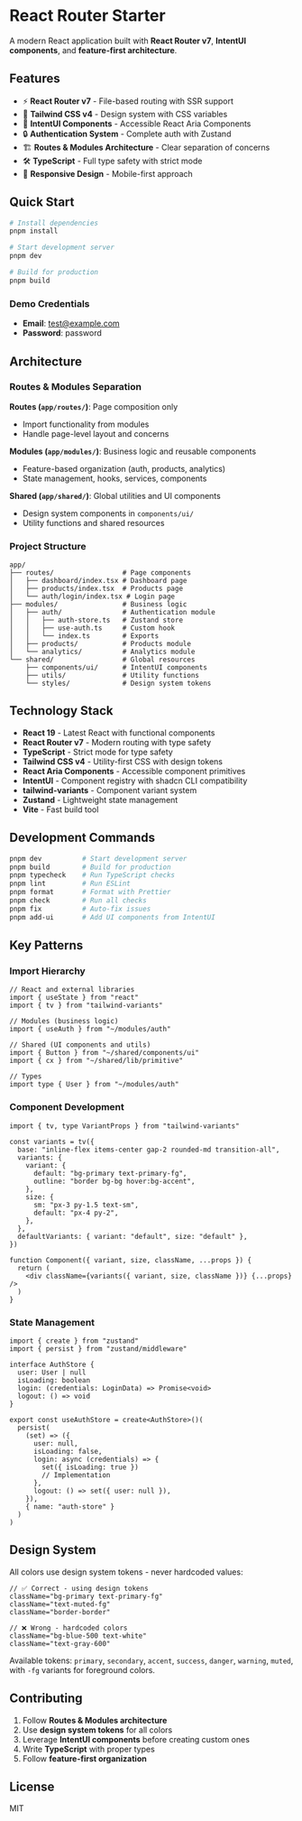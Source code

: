# React Router Starter

A modern React application built with **React Router v7**, **IntentUI components**, and **feature-first architecture**.

## Features

- ⚡ **React Router v7** - File-based routing with SSR support
- 🎨 **Tailwind CSS v4** - Design system with CSS variables
- 🧩 **IntentUI Components** - Accessible React Aria Components
- 🔒 **Authentication System** - Complete auth with Zustand
- 🏗️ **Routes & Modules Architecture** - Clear separation of concerns
- 🛠️ **TypeScript** - Full type safety with strict mode
- 📱 **Responsive Design** - Mobile-first approach

## Quick Start

```bash
# Install dependencies
pnpm install

# Start development server
pnpm dev

# Build for production
pnpm build
```

### Demo Credentials
- **Email**: test@example.com
- **Password**: password

## Architecture

### Routes & Modules Separation

**Routes (`app/routes/`)**: Page composition only
- Import functionality from modules
- Handle page-level layout and concerns

**Modules (`app/modules/`)**: Business logic and reusable components
- Feature-based organization (auth, products, analytics)
- State management, hooks, services, components

**Shared (`app/shared/`)**: Global utilities and UI components
- Design system components in `components/ui/`
- Utility functions and shared resources

### Project Structure

```
app/
├── routes/                 # Page components
│   ├── dashboard/index.tsx # Dashboard page
│   ├── products/index.tsx  # Products page
│   └── auth/login/index.tsx # Login page
├── modules/                # Business logic
│   ├── auth/               # Authentication module
│   │   ├── auth-store.ts   # Zustand store
│   │   ├── use-auth.ts     # Custom hook
│   │   └── index.ts        # Exports
│   ├── products/           # Products module
│   └── analytics/          # Analytics module
└── shared/                 # Global resources
    ├── components/ui/      # IntentUI components
    ├── utils/              # Utility functions
    └── styles/             # Design system tokens
```

## Technology Stack

- **React 19** - Latest React with functional components
- **React Router v7** - Modern routing with type safety
- **TypeScript** - Strict mode for type safety
- **Tailwind CSS v4** - Utility-first CSS with design tokens
- **React Aria Components** - Accessible component primitives
- **IntentUI** - Component registry with shadcn CLI compatibility
- **tailwind-variants** - Component variant system
- **Zustand** - Lightweight state management
- **Vite** - Fast build tool

## Development Commands

```bash
pnpm dev          # Start development server
pnpm build        # Build for production
pnpm typecheck    # Run TypeScript checks
pnpm lint         # Run ESLint
pnpm format       # Format with Prettier
pnpm check        # Run all checks
pnpm fix          # Auto-fix issues
pnpm add-ui       # Add UI components from IntentUI
```

## Key Patterns

### Import Hierarchy
```tsx
// React and external libraries
import { useState } from "react"
import { tv } from "tailwind-variants"

// Modules (business logic)
import { useAuth } from "~/modules/auth"

// Shared (UI components and utils)
import { Button } from "~/shared/components/ui"
import { cx } from "~/shared/lib/primitive"

// Types
import type { User } from "~/modules/auth"
```

### Component Development
```tsx
import { tv, type VariantProps } from "tailwind-variants"

const variants = tv({
  base: "inline-flex items-center gap-2 rounded-md transition-all",
  variants: {
    variant: {
      default: "bg-primary text-primary-fg",
      outline: "border bg-bg hover:bg-accent",
    },
    size: {
      sm: "px-3 py-1.5 text-sm",
      default: "px-4 py-2",
    },
  },
  defaultVariants: { variant: "default", size: "default" },
})

function Component({ variant, size, className, ...props }) {
  return (
    <div className={variants({ variant, size, className })} {...props} />
  )
}
```

### State Management
```tsx
import { create } from "zustand"
import { persist } from "zustand/middleware"

interface AuthStore {
  user: User | null
  isLoading: boolean
  login: (credentials: LoginData) => Promise<void>
  logout: () => void
}

export const useAuthStore = create<AuthStore>()(
  persist(
    (set) => ({
      user: null,
      isLoading: false,
      login: async (credentials) => {
        set({ isLoading: true })
        // Implementation
      },
      logout: () => set({ user: null }),
    }),
    { name: "auth-store" }
  )
)
```

## Design System

All colors use design system tokens - never hardcoded values:

```tsx
// ✅ Correct - using design tokens
className="bg-primary text-primary-fg"
className="text-muted-fg"
className="border-border"

// ❌ Wrong - hardcoded colors
className="bg-blue-500 text-white"
className="text-gray-600"
```

Available tokens: `primary`, `secondary`, `accent`, `success`, `danger`, `warning`, `muted`, with `-fg` variants for foreground colors.

## Contributing

1. Follow **Routes & Modules architecture**
2. Use **design system tokens** for all colors
3. Leverage **IntentUI components** before creating custom ones
4. Write **TypeScript** with proper types
5. Follow **feature-first organization**

## License

MIT
